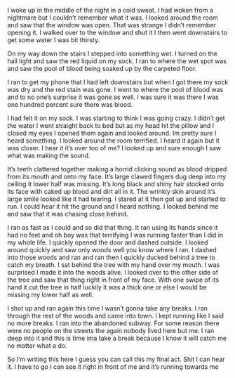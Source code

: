 I woke up in the middle of the night in a cold sweat. I had woken from a nightmare but I couldn’t remember what it was. I looked around the room and saw that the window was open. That was strange I didn’t remember opening it. I walked over to the window and shut it I then went downstairs to get some water I was bit thirsty. 

On my way down the stairs I stepped into something wet. I turned on the hall light and saw the red liquid on my sock. I ran to where the wet spot was and saw the pool of blood being soaked up by the carpeted floor. 

I ran to get my phone that I had left downstairs but when I got there my sock was dry and the red stain was gone. I went to where the pool of blood was and to no one’s surprise it was gone as well. I was sure it was there I was one hundred percent sure there was blood. 

I had felt it on my sock. I was starting to think I was going crazy. I didn’t get the water I went straight back to bed but as my head hit the pillow and I closed my eyes I opened them again and looked around. Im pretty sure I heard something. I looked around the room terrified. I heard it again but it was closer. I hear it it’s over too of me? I looked up and sure enough I saw what was making the sound. 

It’s teeth clattered together making a horrid clicking sound as blood dripped from its mouth and onto my face. It’s large clawed fingers dug deep into my ceiling it lower half was missing. It’s long black and shiny hair stocked onto its face with caked up blood and dirt all in it. The wrinkly skin around it’s large smile looked like it had tearing.  I stared at it then got up and started to run. I could hear it hit the ground and I heard nothing. I looked behind me and saw that it was chasing close behind. 

I ran as fast as I could and so did that thing. It ran using its hands since it had no feet and oh boy was that terrifying I was running faster than I did in my whole life. I quickly opened the door and dashed outside. I looked around quickly and saw only woods well you know where I ran. I dashed into those woods and ran and ran then I quickly ducked behind a tree to catch my breath. I sat behind the tree with my hand over my mouth. I was surprised I made it into the woods alive. I looked over to the other side of the tree and saw that thing right in front of my face. With one swipe of its hand it cut the tree in half luckily it was a thick one or else I would be missing my lower half as well. 

I shot up and ran again this time I wasn’t gonna take any breaks. I ran through the rest of the woods and came into town. I kept running like I said no more breaks. I ran into the abandoned subway. For some reason there were no people on the streets the again nobody lived here but me. I ran deep into it and this is time ima take a break because I know it will catch me no matter what a do. 

So I’m writing this here I guess you can call this my final act. Shit I can hear it. I have to go I can see it right in front of me and it’s running towards me